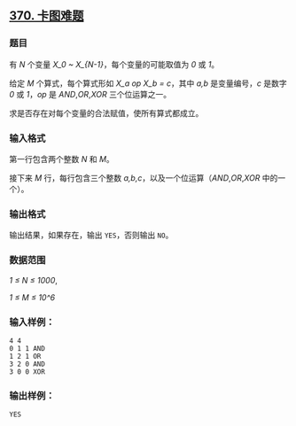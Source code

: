## [370. 卡图难题](https://www.acwing.com/problem/content/372/)

### 题目

有 *N* 个变量 *X_0 ~ X_{N-1}*，每个变量的可能取值为 *0* 或 *1*。

给定 *M* 个算式，每个算式形如 *X_a op X_b = c*，其中 *a,b* 是变量编号，*c* 是数字 *0* 或 *1*，*op* 是 *AND*,*OR*,*XOR* 三个位运算之一。

求是否存在对每个变量的合法赋值，使所有算式都成立。

### 输入格式

第一行包含两个整数 *N* 和 *M*。

接下来 *M* 行，每行包含三个整数 *a,b,c*，以及一个位运算（*AND*,*OR*,*XOR* 中的一个）。

### 输出格式

输出结果，如果存在，输出 `YES`，否则输出 `NO`。

### 数据范围

*1 ≤ N ≤ 1000*,

*1 ≤ M ≤ 10^6*

### 输入样例：

```
4 4
0 1 1 AND
1 2 1 OR
3 2 0 AND
3 0 0 XOR
```

### 输出样例：

```
YES
```
